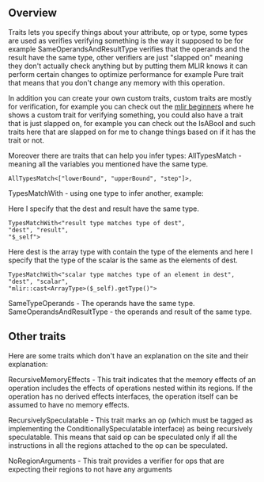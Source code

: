 ## Overview
Traits lets you specify things about your attribute, op or type,
some types are used as verifies verifying something is the way it
supposed to be for example SameOperandsAndResultType verifies that the 
operands and the result have the same type, other verifiers are just "slapped on"
meaning they don't actually check anything but by putting them MLIR knows it can perform
certain changes to optimize performance for example Pure trait that means that you don't change
any memory with this operation.

In addition you can create your own custom traits, custom traits are mostly for verification,
for example you can check out the [mlir beginners](https://www.jeremykun.com/2023/09/13/mlir-verifiers/#a-trait-based-custom-verifier)
where he shows a custom trait for verifying something, you could also have a trait that is just slapped on,
for example you can check out the IsABool and such traits here that are slapped on for me to change things
based on if it has the trait or not.

Moreover there are traits that can help you infer types:
AllTypesMatch - meaning all the variables you mentioned have the same type.
```tablegen
AllTypesMatch<["lowerBound", "upperBound", "step"]>,
```

TypesMatchWith - using one type to infer another, example:

Here I specify that the dest and result have the same type.
```tablegen
TypesMatchWith<"result type matches type of dest",
"dest", "result",
"$_self">
```

Here dest is the array type with contain the type of the elements and here I specify
that the type of the scalar is the same as the elements of dest.
```tablegen
TypesMatchWith<"scalar type matches type of an element in dest",
"dest", "scalar",
"mlir::cast<ArrayType>($_self).getType()">
```
SameTypeOperands - The operands have the same type.
SameOperandsAndResultType - the operands and result of the same type.


## Other traits
Here are some traits which don't have an explanation on the site and their explanation:

RecursiveMemoryEffects - This trait indicates that the memory effects of an operation includes the
effects of operations nested within its regions. If the operation has no derived effects interfaces, 
the operation itself can be assumed to have no memory effects.

RecursivelySpeculatable - This trait marks an op (which must be tagged as implementing the 
ConditionallySpeculatable interface) as being recursively speculatable.
This means that said op can be speculated only if all the instructions in all the 
regions attached to the op can be speculated. 

NoRegionArguments - This trait provides a verifier for ops that are expecting their regions to
not have any arguments 
